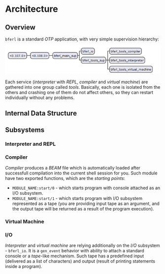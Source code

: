 # Architecture

## Overview

`bferl` is a standard *OTP* application, with very simple supervision hierarchy:

![Supervision Tree for `bferl`](/docs/supervision-tree.png)

Each service (*interpreter* with *REPL*, *compiler* and *virtual machine*) are gathered into one group called *tools*. Basically, each one is isolated from the others and crashing one of them do not affect others, so they can restart individually without any problems.

## Internal Data Structure

## Subsystems

### Interpreter and REPL

### Compiler

*Compiler* produces a *BEAM* file which is automatically loaded after successfull compilation into the current shell session for you. Such module have two exported functions, which are the *starting points*:

- `MODULE_NAME:start/0` - which starts program with console attached as an I/O subsystem.
- `MODULE_NAME:start/1` - which starts program with I/O subsystem represented as a tape (you are providing input tape as an argument, and the output tape will be returned as a result of the program execution).

### Virtual Machine

### I/O

*Interpreter* and *virtual machine* are relying additionally on the *I/O* subsystem - `bferl_io`. It is a `gen_event` behavior with ability to attach a standard console or a *tape*-like mechanism. Such tape has a predefined input (delivered as a list of characters) and output (result of printing statements inside a program).
